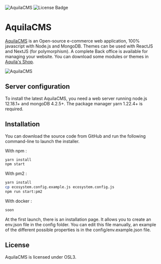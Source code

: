 ![AquilaCMS](https://www.aquila-cms.com/medias/AquilaCMS.png)
![License Badge](https://img.shields.io/badge/license-OSL3.0-success.svg)


# AquilaCMS

[AquilaCMS](https://www.aquila-cms.com) is an Open-source e-commerce web application, 100% javascript with Node.js and MongoDB. Themes can be used with ReactJS and NextJS (for polymorphism). A complete Back office is available for managing your website. You can download some modules or themes in [Aquila's Shop](https://www.aquila-cms.com).

![AquilaCMS](https://www.aquila-cms.com/medias/aquilacms_pres.gif)

## Server configuration

To install the latest AquilaCMS, you need a web server running node.js 12.18.1+ and mongoDB 4.2.5+.
The package manager yarn 1.22.4+ is required.


## Installation

You can download the source code from GitHub and run the following command-line to launch the installer.

With npm :
```bash
yarn install
npm start
```

With pm2 :
```bash
yarn install
cp ecosystem.config.example.js ecosystem.config.js
npm run start:pm2
```

With docker :
```bash
soon
```

At the first launch, there is an installation page. It allows you to create an env.json file in the config folder.
You can edit this file manually, an example of the different possible properties is in the config/env.example.json file.


## License
AquilaCMS is licensed under OSL3.